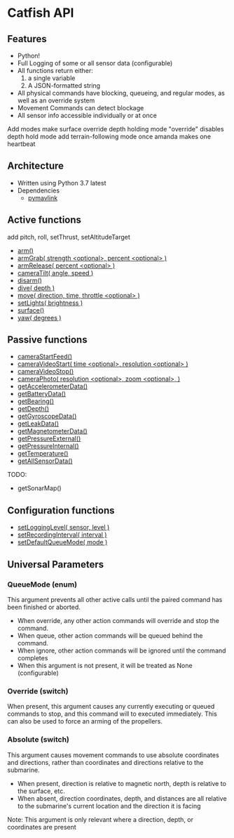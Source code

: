 # Catfish API

## Features

- Python!
- Full Logging of some or all sensor data (configurable)
- All functions return either:
    1. a single variable
    2. A JSON-formatted string
- All physical commands have blocking, queueing, and regular modes, as well as  an override system
- Movement Commands can detect blockage
- All sensor info accessible individually or at once

Add modes
make surface override depth holding mode
"override" disables depth hold mode
add terrain-following mode once amanda makes one
heartbeat


## Architecture
- Written using Python 3.7 latest       
- Dependencies
    - [pymavlink](https://github.com/ArduPilot/pymavlink)

## Active functions
add pitch, roll, setThrust, setAltitudeTarget

- [arm()](docs/Active/arm.md)
- [armGrab( strength \<optional>, percent \<optional> )](docs/Active/armGrab.md)
- [armRelease( percent \<optional> )](docs/Active/armRelease.md)
- [cameraTilt( angle, speed <optional> )](docs/Active/cameraTilt.md)
- [disarm()](docs/Active/disarm.md)
- [dive( depth )](docs/Active/dive.md)
- [move( direction, time, throttle \<optional> )](docs/Active/move.md)
- [setLights( brightness )](docs/Active/setLights.md)
- [surface()](docs/Active/surface.md)
- [yaw( degrees )](docs/Active/yaw.md)

## Passive functions
- [cameraStartFeed()](docs/Passive/cameraStartFeed.md)
- [cameraVideoStart( time \<optional>, resolution \<optional> )](docs/Passive/cameraVideoStart.md)
- [cameraVideoStop()](docs/Passive/cameraVideoStop.md)
- [cameraPhoto( resolution \<optional>, zoom \<optional>, )](docs/Passive/cameraPhoto.md)
- [getAccelerometerData()](docs/Passive/getAccelerometerData.md)
- [getBatteryData()](docs/Passive/getBatteryData.md)
- [getBearing()](docs/Passive/getBearing.md)
- [getDepth()](docs/Passive/getDepth.md)
- [getGyroscopeData()](docs/Passive/getGyroscopeData.md)
- [getLeakData()](docs/Passive/getLeakData.md)
- [getMagnetometerData()](docs/Passive/getMagnetometerData.md)
- [getPressureExternal()](docs/Passive/getPressureExternal.md)
- [getPressureInternal()](docs/Passive/getPressureInternal.md)
- [getTemperature()](docs/Passive/getTemperature.md)
- [getAllSensorData()](docs/Passive/getAllSensorData.md)

TODO:

- getSonarMap()

## Configuration functions

- [setLoggingLevel( sensor, level )](docs/Configuration/setLoggingLevel.md)
- [setRecordingInterval( interval )](docs/Configuration/setRecordingInterval.md)
- [setDefaultQueueMode( mode )](docs/Configuration/setDefaultQueueMode.md)

## Universal Parameters

### QueueMode (enum)  
This argument prevents all other active calls until the paired command has been finished or aborted.  
* When override, any other action commands will override and stop the command.  
* When queue, other action commands will be queued behind the command.  
* When ignore, other action commands will be ignored until the command completes  
* When this argument is not present, it will be treated as None (configurable)

### Override (switch)
When present, this argument causes any currently executing or queued commands to stop, and this command will to executed immediately.  This can also be used to force an arming of the propellers.

### Absolute (switch)
This argument causes movement commands to use absolute coordinates and directions, rather than coordinates and directions relative to the submarine.
* When present, direction is relative to magnetic north, depth is relative to the surface, etc.
* When absent, direction coordinates, depth, and distances are all relative to the submarine's current location and the direction it is facing

Note: This argument is only relevant where a direction, depth, or coordinates are present
